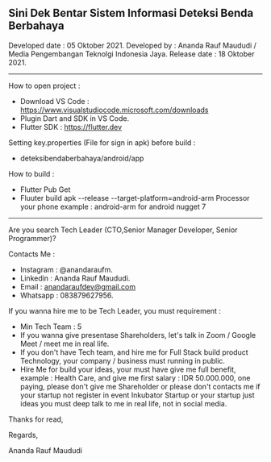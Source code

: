 Sini Dek Bentar Sistem Informasi Deteksi Benda Berbahaya
-----------------------------------------------------------------------------------------------------------------------------------------------------------------------------------

Developed date : 05 Oktober 2021.
Developed by : Ananda Rauf Maududi / Media Pengembangan Teknolgi Indonesia Jaya.
Release date : 18 Oktober 2021.

-----------------------------------------------------------------------------------------------------------------------------------------------------------------------------------
How to open project :
- Download VS Code : https://www.visualstudiocode.microsoft.com/downloads
- Plugin Dart and SDK in VS Code.
- Flutter SDK : https://flutter.dev

Setting key.properties (File for sign in apk) before build :
- deteksibendaberbahaya/android/app

How to build :
- Flutter Pub Get
- Fluuter build apk --release --target-platform=android-arm Processor your phone example : android-arm for android nugget 7

-----------------------------------------------------------------------------------------------------------------------------------------------------------------------------------

Are you search Tech Leader (CTO,Senior Manager Developer, Senior Programmer)?

Contacts Me :

- Instagram : @anandaraufm.
- Linkedin : Ananda Rauf Maududi.
- Email : anandaraufdev@gmail.com
- Whatsapp : 083879627956.

If you wanna hire me to be Tech Leader, you must requirement :
- Min Tech Team : 5
- If you wanna give presentase Shareholders, let's talk in Zoom / Google Meet / meet me in real life.
- If you don't have Tech team, and hire me for Full Stack build product Technology, your  company / business must running in public.
- Hire Me for build your ideas, your must have give me full benefit, example : Health Care, and give me first salary : IDR 50.000.000, one paying, please don't give me Shareholder or please don't contacts me if your startup not register in event Inkubator Startup or your startup just ideas you must deep talk to me in real life, not in social media.

Thanks for read,

Regards,

Ananda Rauf Maududi



